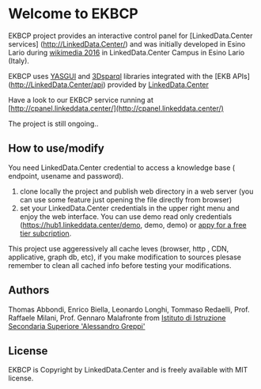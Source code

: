 Welcome to EKBCP 
==============================

EKBCP project provides an interactive control panel for [LinkedData.Center services] (http://LinkedData.Center/) and was initially developed in Esino Lario 
during [wikimedia 2016](https://wikimania2016.wikimedia.org/wiki/Main_Page) in LinkedData.Center Campus in Esino Lario (Italy). 

EKBCP uses [YASGUI](http://doc.yasgui.org/) and [3Dsparql](http://biohackathon.org/d3sparql/) libraries integrated with the [EKB APIs] (http://LinkedData.Center/api) provided by
 [LinkedData.Center](http://LinkedData.Center/)

Have a look to our EKBCP service running at [http://cpanel.linkeddata.center/](http://cpanel.linkeddata.center/)

The project is still ongoing..

## How to use/modify
You need LinkedData.Center credential to access a knowledge base ( endpoint, usename and password).

 1. clone locally the project and publish web directory in a web server (you can use some feature just opening the file directly from browser) 
 2. set your LinkedData.Center credentials in the upper right menu and enjoy the web
    interface. You can use demo read only credentials (https://hub1.linkeddata.center/demo, demo, demo) or [appy for a free tier subcription](http://linkeddata.center/home/pricing#cta).

	
This project use aggeressively all cache leves (browser, http , CDN, applicative, graph db, etc), 
if you make modification to sources plesase remember to clean all cached info before testing your modifications.

## Authors
Thomas Abbondi, Enrico Biella, Leonardo Longhi, Tommaso Redaelli, Prof. Raffaele Milani, Prof. Gennaro Malafronte from  [Istituto di Istruzione Secondaria Superiore 'Alessandro Greppi'](http://www.issgreppi.gov.it/)

## License
EKBCP is Copyright by LinkedData.Center and is freely available with MIT license.
